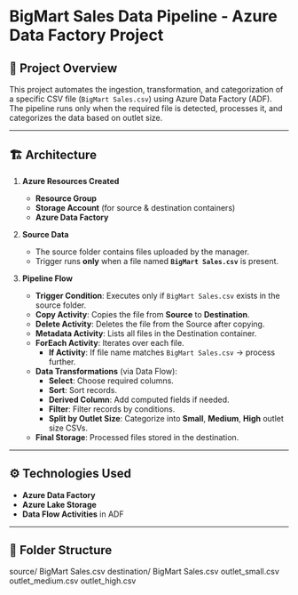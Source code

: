 

# BigMart Sales Data Pipeline - Azure Data Factory Project

## 📌 Project Overview
This project automates the ingestion, transformation, and categorization of a specific CSV file (`BigMart Sales.csv`) using Azure Data Factory (ADF).  
The pipeline runs only when the required file is detected, processes it, and categorizes the data based on outlet size.

---

## 🏗 Architecture
1. **Azure Resources Created**
   - **Resource Group**
   - **Storage Account** (for source & destination containers)
   - **Azure Data Factory**

2. **Source Data**
   - The source folder contains files uploaded by the manager.
   - Trigger runs **only** when a file named **`BigMart Sales.csv`** is present.

3. **Pipeline Flow**
   - **Trigger Condition**: Executes only if `BigMart Sales.csv` exists in the source folder.
   - **Copy Activity**: Copies the file from **Source** to **Destination**.
   - **Delete Activity**: Deletes the file from the Source after copying.
   - **Metadata Activity**: Lists all files in the Destination container.
   - **ForEach Activity**: Iterates over each file.
     - **If Activity**: If file name matches `BigMart Sales.csv` → process further.
   - **Data Transformations** (via Data Flow):
     - **Select**: Choose required columns.
     - **Sort**: Sort records.
     - **Derived Column**: Add computed fields if needed.
     - **Filter**: Filter records by conditions.
     - **Split by Outlet Size**: Categorize into **Small**, **Medium**, **High** outlet size CSVs.
   - **Final Storage**: Processed files stored in the destination.

---

## ⚙ Technologies Used
- **Azure Data Factory**
- **Azure Lake Storage**
- **Data Flow Activities** in ADF

---

## 📂 Folder Structure
source/
BigMart Sales.csv
destination/
BigMart Sales.csv
outlet_small.csv
outlet_medium.csv
outlet_high.csv

